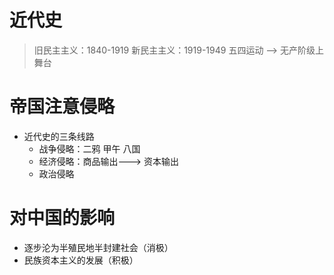 # 近代史

> 旧民主主义：1840-1919
新民主主义：1919-1949   五四运动 --> 无产阶级上舞台

# 帝国注意侵略
* 近代史的三条线路
    * 战争侵略：二鸦 甲午 八国
    * 经济侵略：商品输出---> 资本输出
    * 政治侵略
    
# 对中国的影响
* 逐步沦为半殖民地半封建社会（消极）
* 民族资本主义的发展（积极）